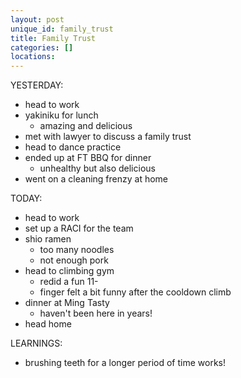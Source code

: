 ```yaml
---
layout: post
unique_id: family_trust
title: Family Trust
categories: []
locations: 
---
```


YESTERDAY:
* head to work
* yakiniku for lunch
  * amazing and delicious
* met with lawyer to discuss a family trust
* head to dance practice
* ended up at FT BBQ for dinner
  * unhealthy but also delicious
* went on a cleaning frenzy at home

TODAY:
* head to work
* set up a RACI for the team
* shio ramen
  * too many noodles
  * not enough pork
* head to climbing gym
  * redid a fun 11-
  * finger felt a bit funny after the cooldown climb
* dinner at Ming Tasty
  * haven't been here in years!
* head home

LEARNINGS:
* brushing teeth for a longer period of time works!
